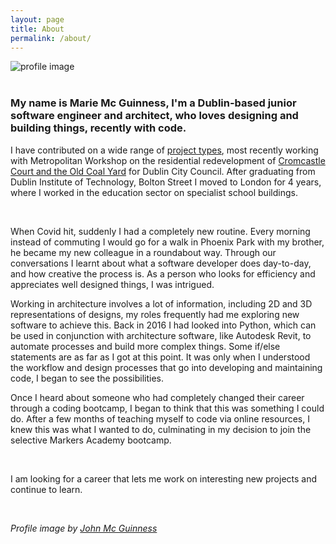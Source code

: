 ```yaml
---
layout: page
title: About
permalink: /about/
---
```


<div class="profile-image"> 
  <img class="profile-image" src="../public/hobbies/Profile.png" alt="profile image" >
</div>
<br>

### My name is Marie Mc Guinness, I'm a Dublin-based junior software engineer and architect, who loves designing and building things, recently with code. 

I have contributed on a wide range of [project types](https://mmguinness.github.io/portfolio/portfolio/2022/06/05/Architecture-portfolio.html), most recently working with Metropolitan Workshop on the residential redevelopment of [Cromcastle Court and the Old Coal Yard](https://mmguinness.github.io/portfolio/CV/#employment) for Dublin City Council. After graduating from Dublin Institute of Technology, Bolton Street I moved to London for 4 years, where I worked in the education sector on specialist school buildings.

<br>

When Covid hit, suddenly I had a completely new routine. Every morning instead of commuting I would go for a walk in Phoenix Park with my brother, he became my new colleague in a roundabout way. Through our conversations I learnt about what a software developer does day-to-day, and how creative the process is. As a person who looks for efficiency and appreciates well designed things, I was intrigued.

Working in architecture involves a lot of information, including 2D and 3D representations of designs, my roles frequently had me exploring new software to achieve this. Back in 2016 I had looked into Python, which can be used in conjunction with architecture software, like Autodesk Revit, to automate processes and build more complex things. Some if/else statements are as far as I got at this point. It was only when I understood the workflow and design processes that go into developing and maintaining code, I began to see the possibilities.

Once I heard about someone who had completely changed their career through a coding bootcamp, I began to think that this was something I could do. After a few months of teaching myself to code via online resources, I knew this was what I wanted to do, culminating in my decision to join the selective Markers Academy bootcamp.

<br>

I am looking for a career that lets me work on interesting new projects and continue to learn.

<br>

_Profile image by [John Mc Guinness](https://www.johnmcguinness.art)_
